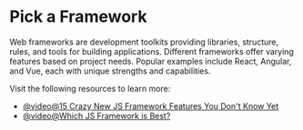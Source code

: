 # Pick a Framework

Web frameworks are development toolkits providing libraries, structure, rules, and tools for building applications. Different frameworks offer varying features based on project needs. Popular examples include React, Angular, and Vue, each with unique strengths and capabilities.

Visit the following resources to learn more:

- [@video@15 Crazy New JS Framework Features You Don't Know Yet](https://www.youtube.com/watch?v=466U-2D86bc)
- [@video@Which JS Framework is Best?](https://www.youtube.com/watch?v=cuHDQhDhvPE)
